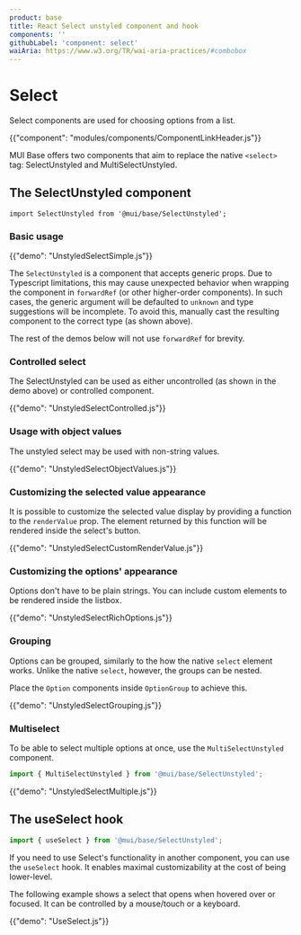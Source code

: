 ```yaml
---
product: base
title: React Select unstyled component and hook
components: ''
githubLabel: 'component: select'
waiAria: https://www.w3.org/TR/wai-aria-practices/#combobox
---
```


# Select

<p class="description">Select components are used for choosing options from a list.</p>

{{"component": "modules/components/ComponentLinkHeader.js"}}

MUI Base offers two components that aim to replace the native `<select>` tag: SelectUnstyled and MultiSelectUnstyled.

## The SelectUnstyled component

```tsx
import SelectUnstyled from '@mui/base/SelectUnstyled';
```

### Basic usage

{{"demo": "UnstyledSelectSimple.js"}}

The `SelectUnstyled` is a component that accepts generic props.
Due to Typescript limitations, this may cause unexpected behavior when wrapping the component in `forwardRef` (or other higher-order components).
In such cases, the generic argument will be defaulted to `unknown` and type suggestions will be incomplete.
To avoid this, manually cast the resulting component to the correct type (as shown above).

The rest of the demos below will not use `forwardRef` for brevity.

### Controlled select

The SelectUnstyled can be used as either uncontrolled (as shown in the demo above) or controlled component.

{{"demo": "UnstyledSelectControlled.js"}}

### Usage with object values

The unstyled select may be used with non-string values.

{{"demo": "UnstyledSelectObjectValues.js"}}

### Customizing the selected value appearance

It is possible to customize the selected value display by providing a function to the `renderValue` prop.
The element returned by this function will be rendered inside the select's button.

{{"demo": "UnstyledSelectCustomRenderValue.js"}}

### Customizing the options' appearance

Options don't have to be plain strings.
You can include custom elements to be rendered inside the listbox.

{{"demo": "UnstyledSelectRichOptions.js"}}

### Grouping

Options can be grouped, similarly to the how the native `select` element works.
Unlike the native `select`, however, the groups can be nested.

Place the `Option` components inside `OptionGroup` to achieve this.

{{"demo": "UnstyledSelectGrouping.js"}}

### Multiselect

To be able to select multiple options at once, use the `MultiSelectUnstyled` component.

```js
import { MultiSelectUnstyled } from '@mui/base/SelectUnstyled';
```

{{"demo": "UnstyledSelectMultiple.js"}}

## The useSelect hook

```js
import { useSelect } from '@mui/base/SelectUnstyled';
```

If you need to use Select's functionality in another component, you can use the `useSelect` hook.
It enables maximal customizability at the cost of being lower-level.

The following example shows a select that opens when hovered over or focused.
It can be controlled by a mouse/touch or a keyboard.

{{"demo": "UseSelect.js"}}
